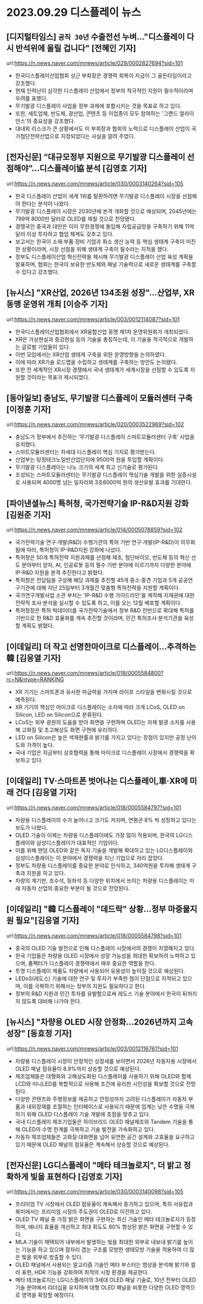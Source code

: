 # 2023.09.29 디스플레이 뉴스

## [디지털타임스] `공직 30년` 수출전선 누벼…"디스플레이 다시 반석위에 올릴 겁니다" [전혜인 기자]
url:https://n.news.naver.com/mnews/article/029/0002827694?sid=101
- 한국디스플레이산업협회 상근 부회장은 경쟁력 회복이 지금이 그 골든타임이라고 강조했다.
- 현재 인력난이 심각한 디스플레이 산업에서 정부의 적극적인 지원이 필수적이라며 우려를 표했다.
- 무기발광 디스플레이 사업을 정부 과제에 포함시키는 것을 목표로 하고 있다.
- 또한, 세트업체, 반도체, 광산업, 콘텐츠 등 이업종이 모두 참여하는 '그랜드 얼라이언스'의 중요성을 강조했다.
- 대내외 리스크가 큰 상황에서도 이 부회장과 협회의 노력으로 디스플레이 산업이 국가첨단전략산업으로 지정되었다는 사실을 알려 주었다.

## [전자신문] “대규모정부 지원으로 무기발광 디스플레이 선점해야”…디스플레이協 분석 [김영호 기자]
url:https://n.news.naver.com/mnews/article/030/0003140264?sid=105
- 한국 디스플레이 산업이 세계 1위를 탈환하려면 무기발광 디스플레이 시장을 선점해야 한다는 분석이 나왔다.
- 무기발광 디스플레이 시장은 2030년에 본격 개화할 것으로 예상되며, 2045년에는 799억 8000만 달러로 OLED를 제칠 것으로 전망됐다.
- 경쟁국인 중국과 대만은 이미 무한경쟁에 돌입해 자립공급망을 구축하기 위해 11억 달러 이상 투자하고 협업 체계도 갖추고 있다.
- 보고서는 한국이 소재·부품·장비 기업과 화소 생산 능력 등 핵심 생태계 구축이 미진한 상황이라며, 시장 선점을 위해 생태계 구축이 필수라는 지적을 했다.
- 정부도 디스플레이산업 혁신전략을 제시해 무기발광 디스플레이 산업 육성 계획을 발표하며, 협회는 한국이 보유한 반도체와 패널 기술력으로 새로운 생태계를 구축할 수 있다고 강조했다.

## [뉴시스] "XR산업, 2026년 134조원 성장"…산업부, XR동맹 운영위 개최 [이승주 기자]
url:https://n.news.naver.com/mnews/article/003/0012114087?sid=101
- 한국디스플레이산업협회에서 XR융합산업 동맹 제1차 운영위원회가 개최되었다.
- XR은 가상현실과 증강현실 등의 기술을 총칭하는데, 이 기술을 적극적으로 개발하는 글로벌 기업들이 있다.
- 이번 모임에서는 XR산업 생태계 구축을 위한 운영방향을 논의하였다.
- 이에 따라 XR기술 로드맵을 수립하고 생태계를 구축하는 방안도 논의됐다.
- 또한 전 세계적인 XR시장 경쟁에서 국내 생태계가 세계시장을 선점할 수 있도록 지원할 것이라는 목표가 제시되었다.

## [동아일보] 충남도, 무기발광 디스플레이 모듈러센터 구축[이정훈 기자]
url:https://n.news.naver.com/mnews/article/020/0003522969?sid=102
- 충남도가 정부에서 추진하는 ‘무기발광 디스플레이 스마트모듈러센터 구축’ 사업을 유치했다.
- 스마트모듈러센터는 차세대 디스플레이 핵심 기지로 평가받는다.
- 산업부는 탕정테크노일반산업단지에 9500억 원을 투입할 계획이다.
- 무기발광 디스플레이는 나노 크기의 세계 최고 신기술로 평가된다.
- 조성되는 스마트모듈러센터는 무기발광 디스플레이 핵심기술 개발을 위한 실증시설로 사용되며 4000명 넘는 일자리와 3조6000억 원의 생산유발 효과를 기대한다.

## [파이낸셜뉴스] 특허청, 국가전략기술 IP-R&D지원 강화 [김원준 기자]
url:https://n.news.naver.com/mnews/article/014/0005078859?sid=102
- 국가전략기술 연구·개발(R&D) 수행기관의 특허 기반 연구·개발(IP-R&D)이 의무화됨에 따라, 특허청이 IP-R&D지원 강화에 나섰다.
- 특허청은 50개 특허전략 지원과제를 선정해 제조, 첨단바이오, 반도체 등의 혁신 선도 분야부터 양자, AI, 인공로봇 등의 필수 기반 분야에 이르기까지 다양한 분야에 IP-R&D 지원을 본격 추진한다고 밝혔다.
- 특허청은 전담팀을 구성해 해당 과제를 추진할 45개 중소·중견 기업과 5개 공공연구기관에 대해 지난 25일부터 3개월간 맞춤형 특허전략을 지원할 계획이다.
- 국가연구개발사업 소관 부처는 'IP-R&D 수행 가이드라인'을 제작해 지재권에 대한 전략적 조사·분석을 실시할 수 있도록 하고, 이를 오는 12월 배포할 계획이다.
- 특허청장은 특허 빅데이터를 국가전략기술에서 정부 R&D 전반으로 확대해 특허를 기반으로 한 R&D 효율화를 계속 추진할 것이라며, 민간 특허조사·분석기관을 육성할 계획도 밝혔다.

## [이데일리] 더 작고 선명한마이크로 디스플레이…추격하는 韓 [김응열 기자]
url:https://n.news.naver.com/mnews/article/018/0005584800?rc=N&ntype=RANKING
- XR 기기는 스마트폰과 유사한 파급력을 가지며 라이프 스타일을 변화시킬 것으로 예측된다.
- XR 기기의 핵심인 마이크로 디스플레이는 소자에 따라 크게 LCoS, OLED on Silicon, LED on Silicon으로 분류된다.
- LCoS는 외부 광원의 도움을 받아 화면을 구현하며 OLED는 자체 발광 소자를 사용해 고화질 및 초고해상도 화면 구현에 유리하다.
- LED on Silicon은 높은 색재현률과 밝기를 가지고 있다는 장점이 있지만 공정 난이도와 가격이 높다.
- 국내 기업은 지금부터 상호협력을 통해 마이크로 디스플레이 시장에서 경쟁력을 확보하고 있다.

## [이데일리] TV·스마트폰 벗어나는 디스플레이,車·XR에 미래 건다 [김응열 기자]
url:https://n.news.naver.com/mnews/article/018/0005584797?sid=101
- 차량용 디스플레이의 수가 늘어나고 크기도 커지며, 연평균 8% 씩 성장하고 있다는 보도가 나왔다.
- OLED 기술이 이제는 차량용 디스플레이에도 가장 많이 적용되며, 한국의 LG디스플레이와 삼성디스플레이가 대표적인 기업이다. 
- 이를 위해 탠덤 OLED와 같은 독자 기술을 개발해 확대하고 있는 LG디스플레이와 삼성디스플레이는 이 분야에서 경쟁력을 지닌 기업으로 자리 잡았다.
- 정부도 차량용 디스플레이를 중요한 분야로 인식하고, 340억원을 투자해 생태계 구축과 지원을 하고 있다.
- 차량의 계기판, 조수석, 뒷좌석 등 다양한 위치에서 쓰이는 차량용 디스플레이는 미래 자동차 산업의 중요한 부분이 될 것으로 전망된다.

## [이데일리] "韓 디스플레이 "데드락" 상황…정부 마중물지원 필요"[김응열 기자]
url:https://n.news.naver.com/mnews/article/018/0005584798?sid=101
- 중국의 OLED 기술 발전으로 인해 디스플레이 시장에서의 경쟁이 치열해지고 있다.
- 한국 기업들은 차량용 OLED 시장에서 성장 가능성을 최대한 확보하려 노력하고 있으며, 폼팩터가 디스플레이 경쟁력에서 매우 중요한 역할을 한다.
- 투명 디스플레이 제품도 차량에서 사용되어 유용성이 높아질 것으로 예상된다.
- LEDoS(레도스) 기술에 대한 연구 및 투자가 부족한 점이 단점으로 지적되고 있으며, 이를 극복하기 위해서는 정부의 지원도 필요하다고 한다.
- 정부의 R&D 지원과 민간 투자를 유발함으로써 레도스 기술 분야에서 한국이 뒤처지지 않도록 대비해 나가야 한다.

## [뉴시스] "차량용 OLED 시장 안정화…2026년까지 고속성장" [동효정 기자]
url:https://n.news.naver.com/mnews/article/003/0012116761?sid=101
- 차량용 디스플레이 시장이 안정적인 성장세를 보이면서 2026년 자동차용 시장에서 OLED 패널 점유율이 8.9%까지 상승할 것으로 예상된다.
- 제조업체들은 대형화와 고해상도화된 디스플레이를 사용하기 위해 OLED와 함께 LCD와 미니LED를 복합적으로 사용해 조건에 유리한 시인성을 확보할 것으로 전망된다.
- 다양한 콘텐츠와 주행정보를 제공하고 안정성까지 고려된 디스플레이가 자동차 부품과 내외장재를 조절하는 인터페이스로 사용되기 때문에 업계는 낮은 수명을 극복하기 위해 OLED 디스플레이 기술 개발에 초점을 맞추고 있다.
- 국내 디스플레이 제조기업들은 하이브리드 OLED 패널제조와 Tandem 기술을 통해 OLED의 수명 한계를 극복하고 기술 발전을 가속화하고 있다.
- 자동차 제조업체들은 고화질·대화면을 넘어 유연한 공간 설계와 고효율을 요구하고 있기 때문에 OLED 패널의 점유율은 계속해서 상승할 것으로 예상된다.

## [전자신문] LG디스플레이 "메타 테크놀로지", 더 밝고 정확하게 빛을 표현하다 [김영호 기자]
url:https://n.news.naver.com/mnews/article/030/0003140098?sid=105
- 프리미엄 TV 시장에서 OLED 점유율이 계속해서 증가하고 있으며, 특히 서유럽과 북미에서는 프리미엄 시장의 주도권이 OLED로 이전하고 있다.
- OLED TV 패널 중 가장 밝은 화면을 구현하는 최신 기술인 메타 테크놀로지가 등장하며, 에너지 효율을 개선하고 최대 휘도도 60% 향상된 밝은 화면을 구현할 수 있다.
- MLA 기술이 채택되어 내부에서 발생하는 빛을 최대한 외부로 내보내 밝기를 높이는 기능을 하고 있으며 잠자리 겹눈 구조를 모방한 생태모방 기술을 적용하여 더 많은 빛을 외부로 방출할 수 있다.
- OLED 패널에서 사용되는 알고리즘 기술인 메타 부스터는 영상을 분석해 밝기와 컬러 표현, HDR 기능을 강화하여 최적의 시청 환경을 제공한다.
- 메타 테크놀로지는 LG디스플레이의 3세대 OLED 패널 기술로, 10년 전부터 OLED 기술 분야에서 리더십을 유지하며 대형 OLED 패널을 비롯한 다양한 OLED 영역으로 영역을 확장할 예정이다.